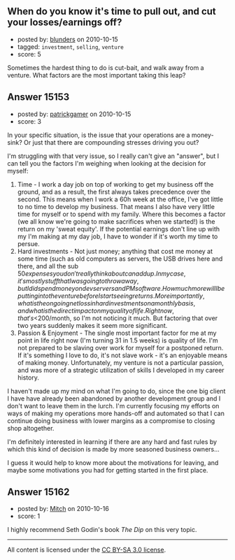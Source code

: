 ## When do you know it's time to pull out, and cut your losses/earnings off?

- posted by: [blunders](https://stackexchange.com/users/-1/4764-blunders) on 2010-10-15
- tagged: `investment`, `selling`, `venture`
- score: 5

Sometimes the hardest thing to do is cut-bait, and walk away from a venture. What factors are the most important taking this leap?


## Answer 15153

- posted by: [patrickgamer](https://stackexchange.com/users/-1/4823-patrickgamer) on 2010-10-15
- score: 3

In your specific situation, is the issue that your operations are a money-sink? Or just that there are compounding stresses driving you out?

I'm struggling with that very issue, so I really can't give an "answer", but I can tell you the factors I'm weighing when looking at the decision for myself:

 1. Time - I work a day job on top of working to get my business off the ground, and as a result, the first always takes precedence over the second. This means when I work a 60h week at the office, I've got little to no time to develop my business. That means I also have very little time for myself or to spend with my family. Where this becomes a factor (we all know we're going to make sacrifices when we started!) is the return on my 'sweat equity'. If the potential earnings don't line up with my I'm making at my day job, I have to wonder if it's worth my time to persue.
 2. Hard investments - Not just money; anything that cost me money at some time (such as old computers as servers, the USB drives here and there, and all the sub $50 expenses you don't really think about can add up. In my case, it's mostly stuff that I was going to throw away, but I did spend money on dev servers and PM software. How much more will I be putting into the venture before I start seeing returns. More importantly, what is the ongoing net loss in hard investments on a monthly basis, and what is the direct impact on my quality of life. Right now, that's <$200/month, so I'm not noticing it much. But factoring that over two years suddenly makes it seem more significant.
 3. Passion & Enjoyment - The single most important factor for me at my point in life right now (I'm turning 31 in 1.5 weeks) is quality of life. I'm not prepared to be slaving over work for myself for a postponed return. If it's something I love to do, it's not slave work - it's an enjoyable means of making money. Unfortunately, my venture is not a particular passion, and was more of a strategic utilization of skills I developed in my career history. 

I haven't made up my mind on what I'm going to do, since the one big client I have have already been abandoned by another development group and I don't want to leave them in the lurch. I'm currently focusing my efforts on ways of making my operations more hands-off and automated so that I can continue doing business with lower margins as a compromise to closing shop altogether.

I'm definitely interested in learning if there are any hard and fast rules by which this kind of decision is made by more seasoned business owners...

I guess it would help to know more about the motivations for leaving, and maybe some motivations you had for getting started in the first place.


## Answer 15162

- posted by: [Mitch](https://stackexchange.com/users/-1/747-mitch) on 2010-10-16
- score: 1

I highly recommend Seth Godin's book _The Dip_ on this very topic.



---

All content is licensed under the [CC BY-SA 3.0 license](https://creativecommons.org/licenses/by-sa/3.0/).
